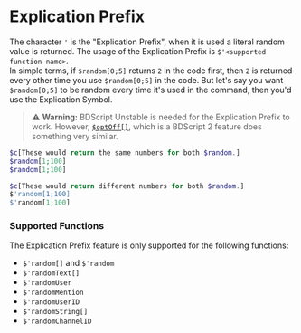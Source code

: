 # Explication Prefix
The character `'` is the "Explication Prefix", when it is used a literal random value is returned. The usage of the Explication Prefix is `$'<supported function name>`.\
In simple terms, if `$random[0;5]` returns `2` in the code first, then `2` is returned  every other time you use `$random[0;5]` in the code. But let's say you want `$random[0;5]` to be random every time it's used in the command, then you'd use the Explication Symbol. 
> ⚠️ **Warning:**  BDScript Unstable is needed for the Explication Prefix to work. However, [`$optOff[]`](/src/bdscript/optOff.md), which is a BDScript 2 feature does something very similar.

```php
$c[These would return the same numbers for both $random.]
$random[1;100]
$random[1;100]

$c[These would return different numbers for both $random.]
$'random[1;100]
$'random[1;100]
```

### Supported Functions
The Explication Prefix feature is only supported for the following functions:
- `$'random[]` and `$'random`
- `$'randomText[]`
- `$'randomUser`
- `$'randomMention`
- `$'randomUserID`
- `$'randomString[]`
- `$'randomChannelID`